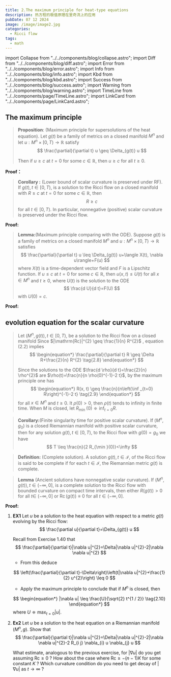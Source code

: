 ```yaml
---
title: 2.The maximum principle for heat-type equations
description: 热方程的极值原理在里奇流上的应用
pubDate: 07 12 2024
image: /image/image2.jpg
categories:
  - Ricci flow
tags:
  - math
---
```


import Collapse from "../../components/blog/collapse.astro";
import Diff from "../../components/blog/diff.astro";
import Error from "../../components/blog/error.astro";
import Info from "../../components/blog/info.astro";
import Kbd from "../../components/blog/kbd.astro";
import Success from "../../components/blog/success.astro";
import Warning from "../../components/blog/warning.astro";
import TimeLine from "../../components/page/TimeLine.astro";
import LinkCard from "../../components/page/LinkCard.astro";


## The maximum principle 

> **Proposition**: (Maximum principle for supersolutions of the heat equation). Let $g(t)$ be a family of metrics on a closed manifold $M^{n}$ and let $u: M^{n} \times[0, T) \rightarrow \mathbb{R}$ satisfy
> $$
> \frac{\partial}{\partial t} u \geq \Delta_{g(t)} u
> $$
>
> Then if $u \geq c$ at $t=0$ for some $c \in \mathbb{R}$, then $u \geq c$ for all $t \geq 0$.

**Proof：**

> **Corollary :** (Lower bound of scalar curvature is preserved under RF). If $g(t), t \in[0, T)$, is a solution to the Ricci flow on a closed manifold with $R \geq c$ at $t=0$ for some $c \in \mathbb{R}$, then
> $$
> R \geq c
> $$
> for all $t \in[0, T)$. In particular, nonnegative (positive) scalar curvature is preserved under the Ricci flow.

**Proof:**



>**Lemma:**(Maximum principle comparing with the ODE). Suppose $g(t)$ is a family of metrics on a closed manifold $M^{n}$ and $u: M^{n} \times[0, T) \rightarrow \mathbb{R}$ satisfies
>$$
>\frac{\partial}{\partial t} u \leq \Delta_{g(t)} u+\langle X(t), \nabla u\rangle+F(u)
>$$
>where $X(t)$ is a time-dependent vector field and $F$ is a Lipschitz function. If $u \leq c$ at $t=0$ for some $c \in \mathbb{R}$, then $u(x, t) \leq U(t)$ for all $x \in M^{n}$ and $t \geq 0$, where $U(t)$ is the solution to the ODE
>$$
>\frac{d U}{d t}=F(U)
>$$
>with $U(0)=c$.

**Proof:**

##  evolution equation for the scalar curvature

> Let $\left(M^{n}, g(t)\right), t \in[0, T)$, be a solution to the Ricci flow on a closed manifold  Since $|\mathrm{Rc}|^{2} \geq \frac{1}{n} R^{2}$ , equation (2.2) implies
> $$
> \begin{equation*}
> \frac{\partial}{\partial t} R \geq \Delta R+\frac{2}{n} R^{2} \tag{2.8}
> \end{equation*}
> $$
>
> Since the solutions to the ODE $\frac{d \rho}{d t}=\frac{2}{n} \rho^{2}$ are $\rho(t)=\frac{n}{n \rho(0)^{-1}-2 t}$, by the maximum principle one has
> $$
> \begin{equation*}
> R(x, t) \geq \frac{n}{n\left(\inf _{t=0} R\right)^{-1}-2 t} \tag{2.9}
> \end{equation*}
> $$
> for all $x \in M^{n}$ and $t \geq 0$. It $\rho(0)>0$, then $\rho(t)$ tends to infinity in finite time. When $M$ is closed, let $R_{\text {min }}(0) \doteqdot \inf _{t=0} R$. 



> **Corollary:**(Finite singularity time for positive scalar curvature). If $\left(M^{n}, g_{0}\right)$ is a closed Riemannian manifold with positive scalar curvature, then for any solution $g(t), t \in[0, T)$, to the Ricci flow with $g(0)=g_{0}$ we have
> $$
> T \leq \frac{n}{2 R_{\min }(0)}<\infty
> $$



> **Definition:** (Complete solution). A solution $g(t), t \in \mathcal{I}$, of the Ricci flow is said to be complete if for each $t \in \mathcal{I}$, the Riemannian metric $g(t)$ is complete.

> **Lemma**  (Ancient solutions have nonnegative scalar curvature). If $\left(M^{n}, g(t)\right), t \in(-\infty, 0]$, is a complete solution to the Ricci flow with bounded curvature on compact time intervals, then either $R(g(t))>0$ for all $t \in$ $(-\infty, 0]$ or $\operatorname{Rc}(g(t)) \equiv 0$ for all $t \in(-\infty, 0]$.

**Proof:**





1. **EX1** Let $u$ be a solution to the heat equation with respect to a metric $g(t)$ evolving by the Ricci flow:
   $$
   \frac{\partial u}{\partial t}=\Delta_{g(t)} u
   $$

   Recall from Exercise 1.40 that
   $$
   \frac{\partial}{\partial t}|\nabla u|^{2}=\Delta|\nabla u|^{2}-2|\nabla \nabla u|^{2}
   $$
   - From this deduce

   $$
   \left(\frac{\partial}{\partial t}-\Delta\right)\left(t|\nabla u|^{2}+\frac{1}{2} u^{2}\right) \leq 0
   $$
   - Apply the maximum principle to conclude that if $M^{n}$ is closed, then

   $$
   \begin{equation*}
   |\nabla u| \leq \frac{U}{\sqrt{2} t^{1 / 2}} \tag{2.10}
   \end{equation*}
   $$
   where $U \doteqdot \max _{t=0}|u|$.

2. **Ex2** Let $u$ be a solution to the heat equation on a Riemannian manifold $\left(M^{n}, g\right)$. Show that
   $$
   \frac{\partial}{\partial t}|\nabla u|^{2}=\Delta|\nabla u|^{2}-2|\nabla \nabla u|^{2}-2 R_{i j} \nabla_{i} u \nabla_{j} u
   $$

   What estimate, analogous to the previous exercise, for $|\nabla u|$ do you get assuming $\mathrm{Rc} \geq 0$ ? How about the case where $\mathrm{Rc} \geq-(n-1) K$ for some constant $K$ ? Which curvature condition do you need to get decay of $|\nabla u|$ as $t \rightarrow \infty$ ?
